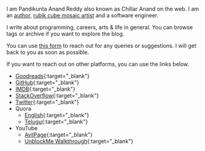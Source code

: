 <!--
.. title: Welcome to AvilPage!
.. slug: index
.. date: 2022-05-14 11:16:41 UTC+05:30
.. tags: home
.. category: meta
.. link:
.. description: AvilPage - Personal, tech blog of Chillar Anand(aka Pandikunta Anand Reddy)
.. type: text
-->


I am Pandikunta Anand Reddy also known as Chillar Anand on the web. I am an [author](/p/books.html), [rubik cube mosaic artist](/p/rubik-cube-mosaics.html) and a software engineer.

I write about programming, careers, arts & life in general. You can browse tags or archive if you want to explore the blog.

You can use [this form](https://forms.gle/Hre4z4aLqJA5zYWe6) to reach out for any queries or suggestions. I will get back to you as soon as possible.


If you want to reach out on other platforms, you can use the links below.


- [Goodreads](https://www.goodreads.com/review/list/9669859-anand-pandikunta?shelf=read){:target="_blank"}
- [GitHub](https://github.com/ChillarAnand){:target="_blank"}
- [IMDB](http://www.imdb.com/user/ur56185105/ratings?start=1&amp;view=detail&amp;sort=moviemeter:asc&amp;defaults=1&amp;scb=0.6777697221841663){:target="_blank"}
- [StackOverflow](http://stackoverflow.com/users/2698552/chillaranand){:target="_blank"}
- [Twitter](https://twitter.com/ChillarAnand){:target="_blank"}
- Quora
    - [English](https://quora.com/profile/Chillar-Anand){:target="_blank"}
    - [Telugu](https://te.quora.com/profile/Chillar-Anand){:target="_blank"}
- YouTube
    - [AvilPage](https://www.youtube.com/channel/UC6kIM3av9m_ljSKrMgd8Z_A){:target="_blank"}
    - [UnblockMe Walkthrough](https://www.youtube.com/c/ChillarAnand/videos){:target="_blank"}






<!---


<a target="_blank" rel="noopener noreferrer " href="https://twitter.com/chillaranand" class="text-indigo-200 hover:text-indigo-100">
<span class="sr-only">Twitter</span>
<svg stroke="currentColor" fill="currentColor" stroke-width="0" viewBox="0 0 16 16" class="h-7 w-7" height="2em" width="2em" xmlns="http://www.w3.org/2000/svg">
<path d="M5.026 15c6.038 0 9.341-5.003 9.341-9.334 0-.14 0-.282-.006-.422A6.685 6.685 0 0 0 16 3.542a6.658 6.658 0 0 1-1.889.518 3.301 3.301 0 0 0 1.447-1.817 6.533 6.533 0 0 1-2.087.793A3.286 3.286 0 0 0 7.875 6.03a9.325 9.325 0 0 1-6.767-3.429 3.289 3.289 0 0 0 1.018 4.382A3.323 3.323 0 0 1 .64 6.575v.045a3.288 3.288 0 0 0 2.632 3.218 3.203 3.203 0 0 1-.865.115 3.23 3.23 0 0 1-.614-.057 3.283 3.283 0 0 0 3.067 2.277A6.588 6.588 0 0 1 .78 13.58a6.32 6.32 0 0 1-.78-.045A9.344 9.344 0 0 0 5.026 15z"></path></svg>
</a>



<a target="_blank" rel="noopener noreferrer " href="https://github.com/chillaranand" class="text-indigo-200 hover:text-indigo-100">
<span class="sr-only">Github</span>
<svg stroke="currentColor" fill="currentColor" stroke-width="0" viewBox="0 0 16 16" class="h-7 w-7" height="2em" width="2em" xmlns="http://www.w3.org/2000/svg">
<path d="M8 0C3.58 0 0 3.58 0 8c0 3.54 2.29 6.53 5.47 7.59.4.07.55-.17.55-.38 0-.19-.01-.82-.01-1.49-2.01.37-2.53-.49-2.69-.94-.09-.23-.48-.94-.82-1.13-.28-.15-.68-.52-.01-.53.63-.01 1.08.58 1.23.82.72 1.21 1.87.87 2.33.66.07-.52.28-.87.51-1.07-1.78-.2-3.64-.89-3.64-3.95 0-.87.31-1.59.82-2.15-.08-.2-.36-1.02.08-2.12 0 0 .67-.21 2.2.82.64-.18 1.32-.27 2-.27.68 0 1.36.09 2 .27 1.53-1.04 2.2-.82 2.2-.82.44 1.1.16 1.92.08 2.12.51.56.82 1.27.82 2.15 0 3.07-1.87 3.75-3.65 3.95.29.25.54.73.54 1.48 0 1.07-.01 1.93-.01 2.2 0 .21.15.46.55.38A8.012 8.012 0 0 0 16 8c0-4.42-3.58-8-8-8z"></path>
</svg>
</a>


</li><li><a target="_blank" rel="noopener noreferrer " href="https://youtube.com/labnol" class="text-indigo-200 hover:text-indigo-100"><span class="sr-only">YouTube</span><svg stroke="currentColor" fill="currentColor" stroke-width="0" viewBox="0 0 16 16" class="h-7 w-7" height="1em" width="1em" xmlns="http://www.w3.org/2000/svg"><path d="M8.051 1.999h.089c.822.003 4.987.033 6.11.335a2.01 2.01 0 0 1 1.415 1.42c.101.38.172.883.22 1.402l.01.104.022.26.008.104c.065.914.073 1.77.074 1.957v.075c-.001.194-.01 1.108-.082 2.06l-.008.105-.009.104c-.05.572-.124 1.14-.235 1.558a2.007 2.007 0 0 1-1.415 1.42c-1.16.312-5.569.334-6.18.335h-.142c-.309 0-1.587-.006-2.927-.052l-.17-.006-.087-.004-.171-.007-.171-.007c-1.11-.049-2.167-.128-2.654-.26a2.007 2.007 0 0 1-1.415-1.419c-.111-.417-.185-.986-.235-1.558L.09 9.82l-.008-.104A31.4 31.4 0 0 1 0 7.68v-.123c.002-.215.01-.958.064-1.778l.007-.103.003-.052.008-.104.022-.26.01-.104c.048-.519.119-1.023.22-1.402a2.007 2.007 0 0 1 1.415-1.42c.487-.13 1.544-.21 2.654-.26l.17-.007.172-.006.086-.003.171-.007A99.788 99.788 0 0 1 7.858 2h.193zM6.4 5.209v4.818l4.157-2.408L6.4 5.209z"></path></svg></a></li></ul>



I gave a bunch of talks at various events.


-->
